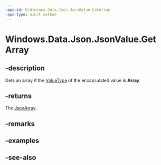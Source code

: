 ----api-id: M:Windows.Data.Json.JsonValue.GetArray
-api-type: winrt method
---<!-- Method syntaxpublic Windows.Data.Json.JsonArray GetArray()--># Windows.Data.Json.JsonValue.GetArray## -descriptionGets an array if the [ValueType](ijsonvalue_valuetype.md) of the encapsulated value is **Array**.## -returnsThe [JsonArray](jsonarray.md).## -remarks## -examples## -see-also